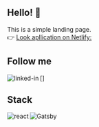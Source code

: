 ## Hello! 👋

This is a simple landing page.
<br />
👉 <a href="https://loving-elion-b057ac.netlify.app/" target="_blank" >Look apllication on Netlify:</a>
<br />

## Follow me

[<img align="left" alt="linked-in" src="https://www.linkedin.com/in/jakub-koz%C5%82owski-3a8434131/" />]<br>

## Stack

<img align="left" alt="react" src="https://img.shields.io/badge/react%20-%2320232a.svg?&style=for-the-badge&logo=react&logoColor=%2361DAFB" />

![Gatsby](https://img.shields.io/badge/Gatsby-%23663399.svg?style=for-the-badge&logo=gatsby&logoColor=white)
